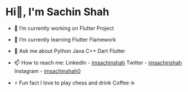 # Hi👋, I'm Sachin Shah

<!--
**imsachinshah/imsachinshah** is a ✨ _special_ ✨ repository because its `README.md` (this file) appears on your GitHub profile.
-->


- 🔭 I’m currently working on Flutter Project
- 🌱 I’m currently learning Flutter Flamework
- 💬 Ask me about 
      Python
      Java
      C++
      Dart
      Flutter
- 📫 How to reach me: 
      LinkedIn - [imsachinshah](https://linkedin.com/imsachinshah)
      Twitter  - [imsachinshah](https://twitter.com/imsachinshah)
      Instagram - [imsachinshah0](https://instagram.com/imsachinshah0)

- ⚡ Fun fact I love to play chess and drink Coffee ☕ 


